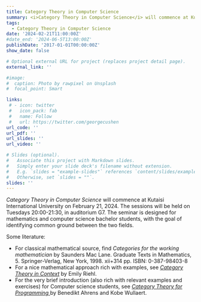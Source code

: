 ```yaml
---
title: Category Theory in Computer Science
summary: <i>Category Theory in Computer Science</i> will commence at Kutaisi International University on February 21, 2024. The sessions will be held on Tuesdays 20:00-21:30, in auditorium G7. The seminar is designed for mathematics and computer science bachelor students, with the goal of identifying common ground between the two fields.
tags:
  - Category Theory in Computer Science
date: '2024-02-21T11:00:00Z'
#date_end: '2024-06-5T13:00:00Z'
publishDate: '2017-01-01T00:00:00Z'
show_date: false

# Optional external URL for project (replaces project detail page).
external_link: ''

#image:
#  caption: Photo by rawpixel on Unsplash
#  focal_point: Smart

links:
 # - icon: twitter
 #   icon_pack: fab
 #   name: Follow
 #   url: https://twitter.com/georgecushen
url_code: ''
url_pdf: ''
url_slides: ''
url_video: ''

# Slides (optional).
#   Associate this project with Markdown slides.
#   Simply enter your slide deck's filename without extension.
#   E.g. `slides = "example-slides"` references `content/slides/example-slides.md`.
#   Otherwise, set `slides = ""`.
slides: ''
---
```

<i>Category Theory in Computer Science</i> will commence at Kutaisi International University on February 21, 2024. The sessions will be held on Tuesdays 20:00-21:30, in auditorium G7. The seminar is designed for mathematics and computer science bachelor students, with the goal of identifying common ground between the two fields.

Some literature:

<ul style="list-style-type:disc;">
<li> For classical mathematical source, find <i>Categories for the working mathematician</i> by Saunders Mac Lane. Graduate Texts in Mathematics, 5. Springer-Verlag, New York, 1998. xii+314 pp. ISBN: 0-387-98403-8</li>
<li> For a nice mathematical approach rich with examples, see <a href='https://emilyriehl.github.io/files/context.pdf'><i>Category Theory in Context</i></a> by Emily Riehl.</li>
<li> For the very brief introduction (also rich with relevant examples and exercises) for Computer science students, see <a href='https://arxiv.org/pdf/2209.01259.pdf'><i>Category Theory for Programming
</i></a> by Benedikt Ahrens and Kobe Wullaert.</li>
</ul>